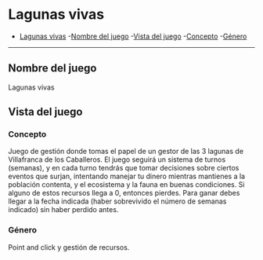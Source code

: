 # Lagunas vivas
- [Lagunas vivas](#lagunas-vivas)
    -[Nombre del juego](#nombre-del-juego)
    -[Vista del juego](#vista-del-juego)
        -[Concepto](#concepto)
        -[Género](#género)
---
## Nombre del juego
Lagunas vivas

## Vista del juego
### Concepto
Juego de gestión donde tomas el papel de un gestor de las 3 lagunas de Villafranca de los Caballeros. El juego seguirá un sistema de turnos (semanas), y en cada turno tendrás que tomar decisiones sobre ciertos eventos que surjan, intentando manejar tu dinero mientras mantienes a la población contenta, y el ecosistema y la fauna en buenas condiciones. Si alguno de estos recursos llega a 0, entonces pierdes. Para ganar debes llegar a la fecha indicada (haber sobrevivido el número de semanas indicado) sin haber perdido antes.
### Género
Point and click y gestión de recursos.
